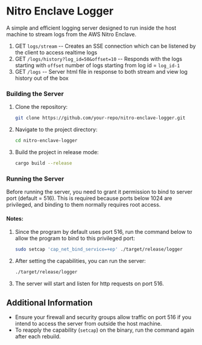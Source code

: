 # Nitro Enclave Logger

A simple and efficient logging server designed to run inside the host machine to stream logs from the AWS Nitro Enclave.

1. GET `logs/stream` -- Creates an SSE connection which can be listened by the client to access realtime logs
2. GET `/logs/history?log_id=50&offset=10` -- Responds with the logs starting with `offset` number of logs starting from log id = `log_id-1`
3. GET `/logs` -- Server html file in response to both stream and view log history out of the box

### Building the Server

1. Clone the repository:

    ```bash
    git clone https://github.com/your-repo/nitro-enclave-logger.git
    ```

2. Navigate to the project directory:

    ```bash
    cd nitro-enclave-logger
    ```

3. Build the project in release mode:

    ```bash
    cargo build --release
    ```

### Running the Server

Before running the server, you need to grant it permission to bind to server port (default = 516). This is required because ports below 1024 are privileged, and binding to them normally requires root access.

#### Notes:

1. Since the program by default uses port 516, run the command below to allow the program to bind to this privileged port:

    ```bash
    sudo setcap 'cap_net_bind_service=+ep' ./target/release/logger
    ```

2. After setting the capabilities, you can run the server:

    ```bash
    ./target/release/logger
    ```

3. The server will start and listen for http requests on port 516.

## Additional Information

- Ensure your firewall and security groups allow traffic on port 516 if you intend to access the server from outside the host machine.
- To reapply the capability (`setcap`) on the binary, run the command again after each rebuild.
